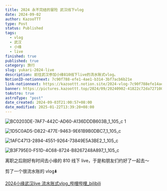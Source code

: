 ```yaml
---
title: 2024 永不完结的冒险 武汉线下vlog
date: 2024-09-02
author: KazooTTT
type: Post
status: Published
tags:
  - vlog
  - 武汉
  - 小缘
  - live
finished: true
published: true
category: 旅行
slug: yukari-2024-live
description: 前往武汉参加小缘810线下live的流水账式vlog。
NotionID-notionnext: 7c90f788-efe1-4ae1-b314-3bf7acb6b21e
link-notionnext: https://kazoottt.notion.site/2024-vlog-7c90f788efe14ae1b3143bf7acb6b21e
banner: https://pictures.kazoottt.top/2024/09/20240902-41822c72da727100ce156e6e15d1eed6.jpeg
toAstro: true
astroType: "post"
date_created: 2024-09-03T21:00:57+08:00
date_modified: 2025-01-22T13:39:20+08:00
---
```


![BC0203DE-7AF7-442C-AD60-A136DDDB603B_1_105_c 1](https://pictures.kazoottt.top/2024/09/20240902-41822c72da727100ce156e6e15d1eed6.jpeg)

![1D5C0AD5-D822-477E-9463-9E61B9B0DBC7_1_105_c](https://pictures.kazoottt.top/2024/09/20240902-e2665439baf6b12ce76c19575a03b5e2.jpeg)

![1AFC4713-2894-4551-9264-73849E5A3BE2_1_105_c](https://pictures.kazoottt.top/2024/09/20240902-86b6949773a9845b6fc508c877d3c311.jpeg)

![B3F795E0-F51D-4C68-8724-B8267248A897_1_105_c](https://pictures.kazoottt.top/2024/09/20240902-f819e2b9f2c521fb8076be24410cbfbb.jpeg)

离职之后刚好有时间去小缘的 810 线下 live，于是和朋友们约好了一起去～

剪了一个很流水账的 vlog⬇️

[2024小缘武汉live 流水账式vlog\_哔哩哔哩\_bilibili](https://www.bilibili.com/video/BV1BLWMeMEVU/)
